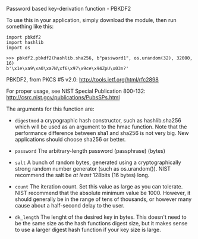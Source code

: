 Password based key-derivation function - PBKDF2

To use this in your application, simply download the
module, then run something like this:

    import pbkdf2
    import hashlib
    import os

    >>> pbkdf2.pbkdf2(hashlib.sha256, b"password1", os.urandom(32), 32000, 16)
    b'\x1e\xa9\xa0\xa7N\xf6\x97\x9ce\x94ZpU\x03n?'


PBKDF2, from PKCS #5 v2.0:
    <http://tools.ietf.org/html/rfc2898>

For proper usage, see NIST Special Publication 800-132:
    <http://csrc.nist.gov/publications/PubsSPs.html>

The arguments for this function are:

 - `digestmod`
    a crypographic hash constructor, such as hashlib.sha256
    which will be used as an argument to the hmac function.
    Note that the performance difference between sha1 and
    sha256 is not very big. New applications should choose
    sha256 or better.

 - `password`
    The arbitrary-length password (passphrase) (bytes)

 - `salt`
    A bunch of random bytes, generated using a cryptographically
    strong random number generator (such as os.urandom()). NIST
    recommend the salt be _at least_ 128bits (16 bytes) long.

 - `count`
    The iteration count. Set this value as large as you can
    tolerate. NIST recommend that the absolute minimum value
    be 1000. However, it should generally be in the range of
    tens of thousands, or however many cause about a half-second
    delay to the user.

 - `dk_length`
    The lenght of the desired key in bytes. This doesn't need
    to be the same size as the hash functions digest size, but
    it makes sense to use a larger digest hash function if your
    key size is large. 
